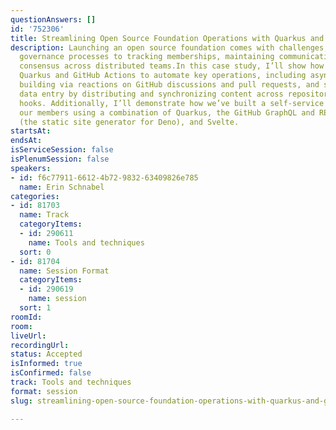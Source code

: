 ```yaml
---
questionAnswers: []
id: '752306'
title: Streamlining Open Source Foundation Operations with Quarkus and GitHub Actions
description: Launching an open source foundation comes with challenges, from establishing
  governance processes to tracking memberships, maintaining communication, and building
  consensus across distributed teams.In this case study, I’ll show how we’ve used
  Quarkus and GitHub Actions to automate key operations, including asynchronous consensus
  building via reactions on GitHub discussions and pull requests, and simplifying
  data entry by distributing and synchronizing content across repositories with event
  hooks. Additionally, I’ll demonstrate how we’ve built a self-service portal for
  our members using a combination of Quarkus, the GitHub GraphQL and REST APIs, Lume
  (the static site generator for Deno), and Svelte.
startsAt:
endsAt:
isServiceSession: false
isPlenumSession: false
speakers:
- id: f6c77911-6612-4b72-9832-63409826e785
  name: Erin Schnabel
categories:
- id: 81703
  name: Track
  categoryItems:
  - id: 290611
    name: Tools and techniques
  sort: 0
- id: 81704
  name: Session Format
  categoryItems:
  - id: 290619
    name: session
  sort: 1
roomId:
room:
liveUrl:
recordingUrl:
status: Accepted
isInformed: true
isConfirmed: false
track: Tools and techniques
format: session
slug: streamlining-open-source-foundation-operations-with-quarkus-and-github-actions

---
```

